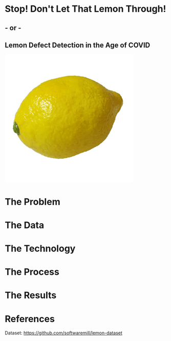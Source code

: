 # Stop! Don't Let That Lemon Through!
## - or -
## Lemon Defect Detection in the Age of COVID

![Lemon](images/lemon.png)

# The Problem


# The Data


# The Technology


# The Process


# The Results


# References
Dataset: https://github.com/softwaremill/lemon-dataset